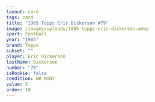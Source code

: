 ```yaml
---
layout: card
tags: card
title: "1985 Topps Eric Dickerson #79"
image: /images/uploads/1985-topps-eric-dickerson.webp
sport: Football
year: "1985"
brand: Topps
subset: ""
player: Eric Dickerson
lastName: Dickerson
number: "79"
isRookie: false
condition: NR-MINT
value: 5
order: 10
---
```

